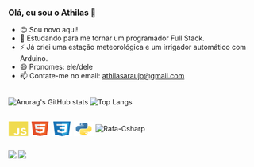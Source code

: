 ### Olá, eu sou o Athilas 👋

- 😊 Sou novo aqui!
- 🌱 Estudando para me tornar um programador Full Stack.
- ⚡ Já criei uma estação meteorológica e um irrigador automático com Arduino.
- 😄 Pronomes: ele/dele
- 📫 Contate-me no email: athilasaraujo@gmail.com

##

![Anurag's GitHub stats](https://github-readme-stats.vercel.app/api?username=athilasaraujo&show_icons=false&theme=default)
![Top Langs](https://github-readme-stats.vercel.app/api/top-langs/?username=athilasaraujo&layout=compact)

<div style="display: inline_block"><br>
  <img align="center" alt="Rafa-Js" height="30" width="40" src="https://raw.githubusercontent.com/devicons/devicon/master/icons/javascript/javascript-plain.svg">
  <img align="center" alt="Rafa-HTML" height="30" width="40" src="https://raw.githubusercontent.com/devicons/devicon/master/icons/html5/html5-original.svg">
  <img align="center" alt="Rafa-CSS" height="30" width="40" src="https://raw.githubusercontent.com/devicons/devicon/master/icons/css3/css3-original.svg">
  <img align="center" alt="Rafa-Python" height="30" width="40" src="https://raw.githubusercontent.com/devicons/devicon/master/icons/python/python-original.svg">
  <img align="center" alt="Rafa-Csharp" height="30" width="40" src="https://cdn.jsdelivr.net/gh/devicons/devicon/icons/cplusplus/cplusplus-original.svg">
</div>

##

<div> 
 <a href="https://discord.gg/g6JBVrng" target="_blank"><img src="https://img.shields.io/badge/Discord-7289DA?style=for-the-badge&logo=discord&logoColor=white" target="_blank"></a> 
  <a href="https://www.linkedin.com/in/athilasaraujo/" target="_blank"><img src="https://img.shields.io/badge/-LinkedIn-%230077B5?style=for-the-badge&logo=linkedin&logoColor=white" target="_blank"></a> 
  
</div>
